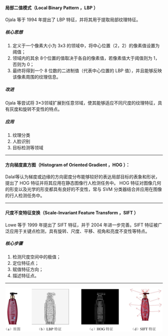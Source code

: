 #### 局部二值模式（Local Binary Pattern ，LBP ）
Ojala 等于 1994 年提出了 LBP 特征，并将其用于提取局部纹理特征。
##### 核心思想
1. 定义于一个像素大小为 3x3 的领域中，将中心位置（2，2）的像素值设置为阈值；
2. 领域内的其余 8个位置的值取决于各自的像素值，若像素值大于阈值则为 1，否则为 0；
3. 最终将得到一个 8 位数的二进制值（代表中心位置的 LBP 值），并且能够反映该像素周围的纹理信息。
##### 改进
Ojala 等尝试将 3×3邻域扩展到任意邻域，使其能够适应不同尺度的纹理特征，具有灰度和旋转不变性的特点。
##### 应用
1. 纹理分类
2. 人脸识别
3. 目标检测等领域

----

#### 方向梯度直方图（Histogram of Oriented Gradient ，HOG ）：
Dalal等认为梯度或边缘的方向密度分布能够较好的表达局部目标的表象和形状，提出了 HOG 特征并将其应用在静态图像行人检测任务中。
HOG 特征对图像几何的形变以及光学的形变都具有良好的不变性，常与 SVM 分类器结合并应用在图像的行人检测任务中。

---

#### 尺度不变特征变换（Scale-Invariant Feature Transform ，SIFT ）
Lowe 等于 1999 年提出了 SIFT 特征，并于 2004 年进一步完善。SIFT 特征被广泛应用于关键点检测，具有旋转、尺度、平移、视角和亮度不变性等特点。
##### 核心步骤
1. 检测尺度空间中的极值；
2. 定位特征点；
3. 赋值特征方向；
4. 描述特征点。

---

![](images/2019-05-10-14-40-29.png)

